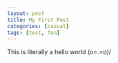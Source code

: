 ```yaml
---
layout: post
title: My First Post
categories: [casual]
tags: [test, fun]
---
```


This is literally a hello world (o=.=o)/
